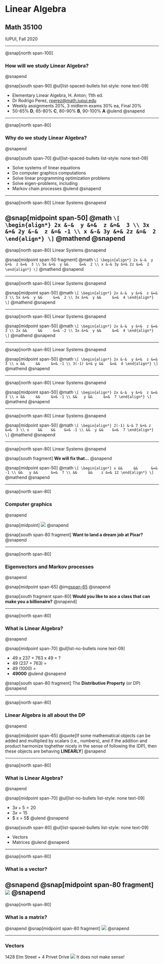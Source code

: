 # **Linear Algebra**

## Math 35100

IUPUI, Fall 2020

---
@snap[north span-100]
### **How** will we study Linear Algebra?
@snapend

@snap[south span-90]
@ul[list-spaced-bullets list-style: none text-09]
- Elementary Linear Algebra, H. Anton; 11th ed.
- Dr Rodrigo Perez, rperez@math.iupui.edu
- Weekly assignments 20%, 3 midterm exams 30% ea, Final 20%
- 50-65% **D**, 65-80% **C**, 80-90% **B**, 90-100% **A**
@ulend @snapend

---
@snap[north span-80]
### **Why** do we study Linear Algebra?
@snapend

@snap[south span-70]
@ul[list-spaced-bullets list-style: none text-09]
- Solve systems of linear equations
- Do computer graphics computations
- Solve linear programming optimization problems
- Solve eigen-problems, including
- Markov chain processes
@ulend @snapend

---
@snap[north span-80]
Linear Systems
@snapend

@snap[midpoint span-50]
@math
`\[
   \begin{align*}
     2x &-&  y &+&  z &=&  3 \\
     3x &+& 2y &-&  z &=& -1 \\
      x &-& 3y &+& 2z &=&  2
   \end{align*}
\]`
@mathend @snapend
---
@snap[north span-80]
Linear Systems
@snapend

@snap[midpoint span-50 fragment]
@math
`\[
   \begin{align*}
     2x &-&  y &+&  z &=&  3 \\
     5x &+&  y &&     &=&  2 \\
      x &-& 3y &+& 2z &=&  2
   \end{align*}
  \]`
@mathend @snapend

---
@snap[north span-80]
Linear Systems
@snapend

@snap[midpoint span-50]
@math
`\[
   \begin{align*}
     2x &-&  y &+&  z &=&  3 \\
     5x &+&  y &&     &=&  2 \\
     3x &+&  y &&     &=&  4
   \end{align*}
  \]`
@mathend @snapend

---
@snap[north span-80]
Linear Systems
@snapend

@snap[midpoint span-50]
@math
`\[
   \begin{align*}
     2x &-&  y &+&  z &=&  3 \\
     2x &&     &&     &=& -2 \\
     3x &+&  y &&     &=&  4
   \end{align*}
  \]`
@mathend @snapend

---
@snap[north span-80]
Linear Systems
@snapend

@snap[midpoint span-50]
@math
`\[
   \begin{align*}
     2x &-&  y &+&  z &=&  3 \\
      x &&     &&     &=& -1 \\
     3(-1) &+& y &&   &=&  4
   \end{align*}
  \]`
@mathend @snapend

---
@snap[north span-80]
Linear Systems
@snapend

@snap[midpoint span-50]
@math
`\[
   \begin{align*}
     2x &-&  y &+&  z &=&  3 \\
      x &&     &&     &=& -1 \\
        &&   y &&     &=&  7
   \end{align*}
  \]`
@mathend @snapend

---
@snap[north span-80]
Linear Systems
@snapend

@snap[midpoint span-50]
@math
`\[
   \begin{align*}
     2(-1) &-& 7 &+& z &=&  3 \\
      x    &&    &&    &=& -1 \\
           &&  y &&    &=&  7
   \end{align*}
  \]`
@mathend @snapend

---
@snap[north span-80]
Linear Systems
@snapend

@snap[south fragment]
**We will fix that...**
@snapend

@snap[midpoint span-50]
@math
`\[
   \begin{align*}
      x &&     &&      &=& -1 \\
        &&   y &&      &=&  7 \\
        &&     &&    z &=& 12
   \end{align*}
  \]`
@mathend @snapend



---
@snap[north span-80]
### Computer graphics
@snapend

@snap[midpoint]
[![](https://img.youtube.com/vi/SMAnlPTmAwE/0.jpg)](https://www.youtube.com/watch?v=SMAnlPTmAwE)
@snapend

@snap[south span-80 fragment]
**Want to land a dream job at Pixar?**
@snapend

---
@snap[north span-80]
### Eigenvectors and Markov processes
@snapend

@snap[midpoint span-65]
@img[span-65](assets/img/googlePagerank.jpg)
@snapend

@snap[south fragment span-80]
**Would you like to ace a class that can make you a billionaire?**
@snapend]

---
@snap[north span-80]
### **What** is Linear Algebra?
@snapend

@snap[midpoint span-70]
@ul[list-no-bullets none text-09]
- 49 x 237  +  763 x 49  =  ?
- 49 (237 + 763) =
- 49    (1000)   =
- **49000**
@ulend @snapend

@snap[south span-80 fragment]
The **Distributive Property** (or DP)
@snapend

---
@snap[north span-80]
### Linear Algebra is all about the DP
@snapend

@snap[midpoint span-65]
@quote[If some mathematical objects can be added and multiplied
 by scalars (i.e., numbers), and if the addition and product
 harmonize toghether nicely in the sense of following the (DP),
 then these objects are behaving **LINEARLY**]
@snapend


---
@snap[north span-80]
### **What** is Linear Algebra?
@snapend

@snap[midpoint span-70]
@ul[list-no-bullets list-style: none text-09]
- $3x + 5 = 20$
- $3x     = 15$
- $ x     =  5$
@ulend @snapend

@snap[south span-80]
@ul[list-spaced-bullets list-style: none text-09]
- Vectors
- Matrices
@ulend @snapend

---
@snap[north span-80]
### What is a **vector**?
@snapend
@snap[midpoint span-80 fragment]
![](assets/img/vector.png)
@snapend
---
@snap[north span-80]
### What is a **matrix**?
@snapend
@snap[midpoint span-80 fragment]
![](assets/img/matrix.jpg)
@snapend

---

### Vectors
1428 Elm Street + 4 Privet Drive
![](assets/img/chewbacca.jpeg)
It does not make sense!

